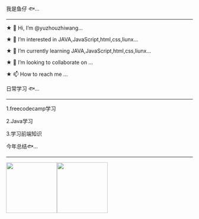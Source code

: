 我是鱼仔 🐟...
<hr>  

★ 👋 Hi, I’m @yuzhouzhiwang...  

★ 👀 I’m interested in JAVA,JavaScript,html,css,liunx...   

★ 🌱 I’m currently learning JAVA,JavaScript,html,css,liunx...  

★ 💞️ I’m looking to collaborate on ...

★ 📫 How to reach me ...
<!---
yuzhouzhiwang/yuzhouzhiwang is a ✨ special ✨ repository because its `README.md` (this file) appears on your GitHub profile.
You can click the Preview link to take a look at your changes.
--->
日常学习 🐟...
<hr>

1.freecodecamp学习

2.Java学习

3.学习前端知识

今年总结🐟...
<hr>
<img align="" height="137px" src="https://github-readme-stats.vercel.app/api?username=yuzhouzhiwang&hide_title=true&hide_border=true&show_icons=true&include_all_commits=true&line_height=21&bg_color=0,EC6C6C,FFD479,FFFC79,73FA79&theme=graywhite&locale=cn" /><img align="" height="137px" src="https://github-readme-stats.vercel.app/api/top-langs/?username=yuzhouzhiwang&hide_title=true&hide_border=true&layout=compact&bg_color=0,73FA79,73FDFF,D783FF&theme=graywhite&locale=cn" />
